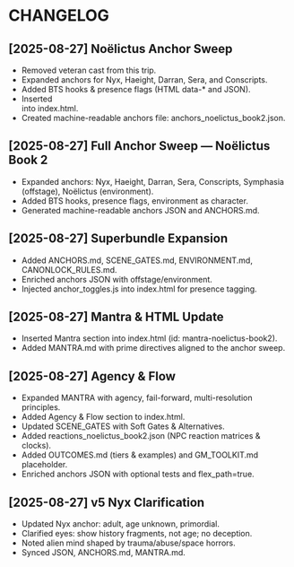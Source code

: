 # CHANGELOG

## [2025-08-27] Noëlictus Anchor Sweep
- Removed veteran cast from this trip.
- Expanded anchors for Nyx, Haeight, Darran, Sera, and Conscripts.
- Added BTS hooks & presence flags (HTML data-* and JSON).
- Inserted <section id="anchors-noelictus-book2"> into index.html.
- Created machine-readable anchors file: anchors_noelictus_book2.json.

## [2025-08-27] Full Anchor Sweep — Noëlictus Book 2
- Expanded anchors: Nyx, Haeight, Darran, Sera, Conscripts, Symphasia (offstage), Noëlictus (environment).
- Added BTS hooks, presence flags, environment as character.
- Generated machine-readable anchors JSON and ANCHORS.md.

## [2025-08-27] Superbundle Expansion
- Added ANCHORS.md, SCENE_GATES.md, ENVIRONMENT.md, CANONLOCK_RULES.md.
- Enriched anchors JSON with offstage/environment.
- Injected anchor_toggles.js into index.html for presence tagging.

## [2025-08-27] Mantra & HTML Update
- Inserted Mantra section into index.html (id: mantra-noelictus-book2).
- Added MANTRA.md with prime directives aligned to the anchor sweep.

## [2025-08-27] Agency & Flow
- Expanded MANTRA with agency, fail-forward, multi-resolution principles.
- Added Agency & Flow section to index.html.
- Updated SCENE_GATES with Soft Gates & Alternatives.
- Added reactions_noelictus_book2.json (NPC reaction matrices & clocks).
- Added OUTCOMES.md (tiers & examples) and GM_TOOLKIT.md placeholder.
- Enriched anchors JSON with optional tests and flex_path=true.

## [2025-08-27] v5 Nyx Clarification
- Updated Nyx anchor: adult, age unknown, primordial.
- Clarified eyes: show history fragments, not age; no deception.
- Noted alien mind shaped by trauma/abuse/space horrors.
- Synced JSON, ANCHORS.md, MANTRA.md.
